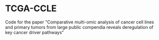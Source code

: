 # TCGA-CCLE
Code for the paper "Comparative multi-omic analysis of cancer cell lines and primary tumors from large public compendia reveals deregulation of key cancer driver pathways"
